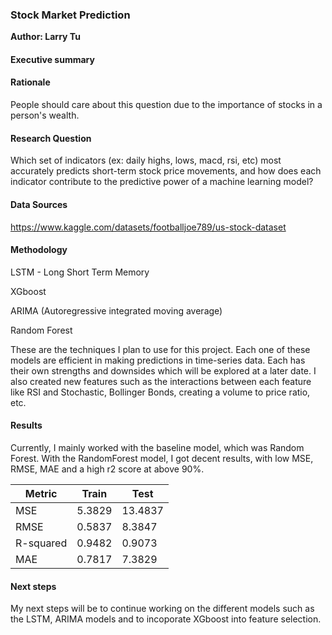### Stock Market Prediction

**Author: Larry Tu**

#### Executive summary


#### Rationale
People should care about this question due to the importance of stocks in a person's wealth.

#### Research Question
Which set of indicators (ex: daily highs, lows, macd, rsi, etc) most accurately predicts short-term stock price movements, and how does each indicator contribute to the predictive power of a machine learning model?

#### Data Sources
https://www.kaggle.com/datasets/footballjoe789/us-stock-dataset

#### Methodology
LSTM - Long Short Term Memory

XGboost

ARIMA (Autoregressive integrated moving average)

Random Forest

These are the techniques I plan to use for this project. Each one of these models are efficient in making predictions in time-series data. Each has their own strengths and downsides which will be explored at a later date.
I also created new features such as the interactions between each feature like RSI and Stochastic, Bollinger Bonds, creating a volume to price ratio, etc.

#### Results
Currently, I mainly worked with the baseline model, which was Random Forest. With the RandomForest model, I got decent results, with low MSE, RMSE, MAE and a high r2 score at above 90%.

| Metric      | Train   | Test     |
|-------------|---------|----------|
| MSE         | 5.3829  | 13.4837  |
| RMSE        | 0.5837  | 8.3847   |
| R-squared   | 0.9482  | 0.9073   |
| MAE         | 0.7817  | 7.3829   |



#### Next steps
My next steps will be to continue working on the different models such as the LSTM, ARIMA models and to incoporate XGboost into feature selection.

